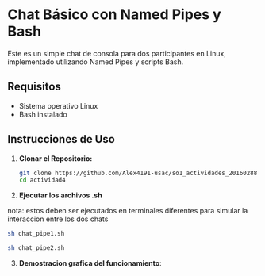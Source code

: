 # Chat Básico con Named Pipes y Bash

Este es un simple chat de consola para dos participantes en Linux, implementado utilizando Named Pipes y scripts Bash.

## Requisitos

- Sistema operativo Linux
- Bash instalado

## Instrucciones de Uso

1. **Clonar el Repositorio:**
   ```bash
   git clone https://github.com/Alex4191-usac/so1_actividades_201602880/tree/main
   cd actividad4
   ```

2. **Ejecutar los archivos .sh**

nota: estos deben ser ejecutados en terminales diferentes para simular la interaccion entre los dos chats

```bash
sh chat_pipe1.sh

sh chat_pipe2.sh

```

3. **Demostracion grafica del funcionamiento**:
